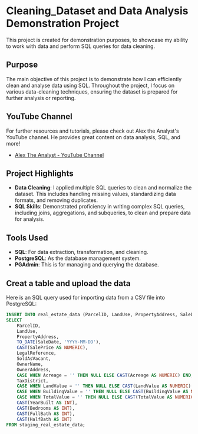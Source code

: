 # Cleaning_Dataset and Data Analysis Demonstration Project

This project is created for demonstration purposes, to showcase my ability to work with data and perform SQL queries for data cleaning.

## Purpose
The main objective of this project is to demonstrate how I can efficiently clean and analyse data using SQL. Throughout the project, I focus on various data-cleaning techniques, ensuring the dataset is prepared for further analysis or reporting.

## YouTube Channel

For further resources and tutorials, please check out Alex the Analyst's YouTube channel. He provides great content on data analysis, SQL, and more!

- [Alex The Analyst - YouTube Channel](https://www.youtube.com/c/AlexTheAnalyst)

## Project Highlights

- **Data Cleaning**: I applied multiple SQL queries to clean and normalize the dataset. This includes handling missing values, standardizing data formats, and removing duplicates.
- **SQL Skills**: Demonstrated proficiency in writing complex SQL queries, including joins, aggregations, and subqueries, to clean and prepare data for analysis.

## Tools Used

- **SQL**: For data extraction, transformation, and cleaning.
- **PostgreSQL**: As the database management system.
- **PGAdmin**: This is for managing and querying the database.

## Creat a table and upload the data

Here is an SQL query used for importing data from a CSV file into PostgreSQL:

```sql
INSERT INTO real_estate_data (ParcelID, LandUse, PropertyAddress, SaleDate, SalePrice, LegalReference, SoldAsVacant, OwnerName, OwnerAddress, Acreage, TaxDistrict, LandValue, BuildingValue, TotalValue, YearBuilt, Bedrooms, FullBath, HalfBath)
SELECT
    ParcelID,
    LandUse,
    PropertyAddress,
    TO_DATE(SaleDate, 'YYYY-MM-DD'),
    CAST(SalePrice AS NUMERIC),
    LegalReference,
    SoldAsVacant,
    OwnerName,
    OwnerAddress,
    CASE WHEN Acreage = '' THEN NULL ELSE CAST(Acreage AS NUMERIC) END,
    TaxDistrict,
    CASE WHEN LandValue = '' THEN NULL ELSE CAST(LandValue AS NUMERIC) END,
    CASE WHEN BuildingValue = '' THEN NULL ELSE CAST(BuildingValue AS NUMERIC) END,
    CASE WHEN TotalValue = '' THEN NULL ELSE CAST(TotalValue AS NUMERIC) END,
    CAST(YearBuilt AS INT),
    CAST(Bedrooms AS INT),
    CAST(FullBath AS INT),
    CAST(HalfBath AS INT)
FROM staging_real_estate_data;
```



